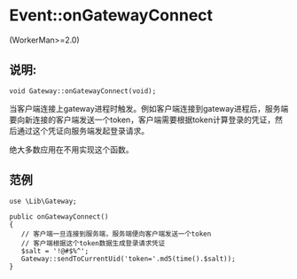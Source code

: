 # Event::onGatewayConnect
(WorkerMan>=2.0)

## 说明:
```
void Gateway::onGatewayConnect(void);
```

当客户端连接上gateway进程时触发。例如客户端连接到gateway进程后，服务端要向新连接的客户端发送一个token，客户端需要根据token计算登录的凭证，然后通过这个凭证向服务端发起登录请求。

绝大多数应用在不用实现这个函数。


## 范例
```
use \Lib\Gateway;

public onGatewayConnect()
{
   // 客户端一旦连接到服务端，服务端便向客户端发送一个token
   // 客户端根据这个token数据生成登录请求凭证
   $salt = '!@#$%^';
   Gateway::sendToCurrentUid('token='.md5(time().$salt));
}

```
